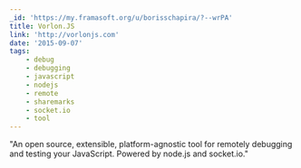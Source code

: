 ```yaml
---
_id: 'https://my.framasoft.org/u/borisschapira/?--wrPA'
title: Vorlon.JS
link: 'http://vorlonjs.com'
date: '2015-09-07'
tags:
    - debug
    - debugging
    - javascript
    - nodejs
    - remote
    - sharemarks
    - socket.io
    - tool
---
```


<div class="markdown"><p>&quot;An open source, extensible, platform-agnostic tool for remotely debugging and testing your JavaScript. Powered by node.js and socket.io.&quot;
</p></div>
